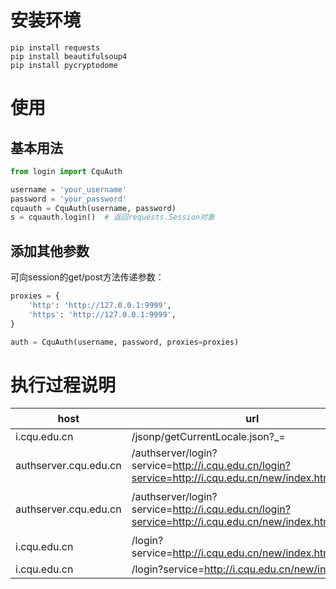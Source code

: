 # 安装环境
```
pip install requests
pip install beautifulsoup4
pip install pycryptodome
```

# 使用
## 基本用法
```python
from login import CquAuth

username = 'your_username'
password = 'your_password'
cquauth = CquAuth(username, password)
s = cquauth.login()  # 返回requests.Session对象
```

## 添加其他参数
可向session的get/post方法传递参数：
```python
proxies = {
    'http': 'http://127.0.0.1:9999',
    'https': 'http://127.0.0.1:9999',
}

auth = CquAuth(username, password, proxies=proxies)
```

# 执行过程说明
|host|url|方法|获得的cookie|
|---|---|---|---|
|i.cqu.edu.cn|/jsonp/getCurrentLocale.json?_=<TIMESTAMP>|GET|JSESSIONID|
|authserver.cqu.edu.cn|/authserver/login?service=http://i.cqu.edu.cn/login?service=http://i.cqu.edu.cn/new/index.html|GET|JSESSIONID|
|authserver.cqu.edu.cn|/authserver/login?service=http://i.cqu.edu.cn/login?service=http://i.cqu.edu.cn/new/index.html|POST|iPlanetDirectoryPro、CASTGC、CASPRIVACY|
|i.cqu.edu.cn|/login?service=http://i.cqu.edu.cn/new/index.html&ticket=<TICKET>|GET|MOD_AUTH_CAS|
|i.cqu.edu.cn|/login?service=http://i.cqu.edu.cn/new/index.html|GET|asessionid|


